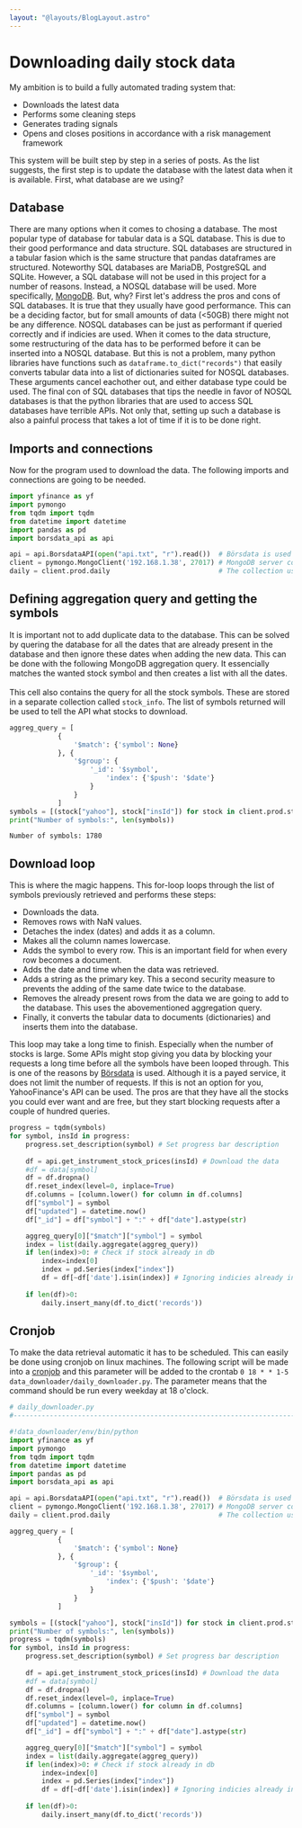 ```yaml
---
layout: "@layouts/BlogLayout.astro"
---
```


# Downloading daily stock data

My ambition is to build a fully automated trading system that:
- Downloads the latest data
- Performs some cleaning steps
- Generates trading signals
- Opens and closes positions in accordance with a risk management framework

This system will be built step by step in a series of posts. As the list suggests, the first step is to update the database with the latest data when it is available. First, what database are we using?
## Database
There are many options when it comes to chosing a database. The most popular type of database for tabular data is a SQL database. This is due to their good performance and data structure. SQL databases are structured in a tabular fasion which is the same structure that pandas dataframes are structured. Noteworthy SQL databases are MariaDB, PostgreSQL and SQLite. However, a SQL database will not be used in this project for a number of reasons. Instead, a NOSQL database will be used. More specifically, [MongoDB](https://en.wikipedia.org/wiki/MongoDB). But, why? First let's address the pros and cons of SQL databases. It is true that they usually have good performance. This can be a deciding factor, but for small amounts of data (<50GB) there might not be any difference. NOSQL databases can be just as performant if queried correctly and if indicies are used. When it comes to the data structure, some restructuring of the data has to be performed before it can be inserted into a NOSQL database. But this is not a problem, many python libraries have functions such as `dataframe.to_dict("records")` that easily converts tabular data into a list of dictionaries suited for NOSQL databases. These arguments cancel eachother out, and either database type could be used. The final con of SQL databases that tips the needle in favor of NOSQL databases is that the python libraries that are used to access SQL databases have terrible APIs. Not only that, setting up such a database is also a painful process that takes a lot of time if it is to be done right.
## Imports and connections
Now for the program used to download the data. The following imports and connections are going to be needed.


```python
import yfinance as yf
import pymongo
from tqdm import tqdm
from datetime import datetime
import pandas as pd
import borsdata_api as api

api = api.BorsdataAPI(open("api.txt", "r").read())  # Börsdata is used as data source
client = pymongo.MongoClient('192.168.1.38', 27017) # MongoDB server connection
daily = client.prod.daily                           # The collection used to store daily data
```

## Defining aggregation query and getting the symbols
It is important not to add duplicate data to the database. This can be solved by quering the database for all the dates that are already present in the database and then ignore these dates when adding the new data. This can be done with the following MongoDB aggregation query. It essencially matches the wanted stock symbol and then creates a list with all the dates.<br><br>
This cell also contains the query for all the stock symbols. These are stored in a separate collection called `stock_info`. The list of symbols returned will be used to tell the API what stocks to download.


```python
aggreg_query = [
            {
                '$match': {'symbol': None}
            }, {
                '$group': {
                    '_id': '$symbol', 
                        'index': {'$push': '$date'}
                    }
                }
            ]
symbols = [(stock["yahoo"], stock["insId"]) for stock in client.prod.stock_info.find()]
print("Number of symbols:", len(symbols))
```

    Number of symbols: 1780


## Download loop
This is where the magic happens. This for-loop loops through the list of symbols previously retrieved and performs these steps:
- Downloads the data.
- Removes rows with NaN values.
- Detaches the index (dates) and adds it as a column.
- Makes all the column names lowercase.
- Adds the symbol to every row. This is an important field for when every row becomes a document.
- Adds the date and time when the data was retrieved.
- Adds a string as the primary key. This a second security measure to prevents the adding of the same date twice to the database.
- Removes the already present rows from the data we are going to add to the database. This uses the abovementioned aggregation query.
- Finally, it converts the tabular data to documents (dictionaries) and inserts them into the database.

This loop may take a long time to finish. Especially when the number of stocks is large. Some APIs might stop giving you data by blocking your requests a long time before all the symbols have been looped through. This is one of the reasons by [Börsdata](https://borsdata.se/) is used. Although it is a payed service, it does not limit the number of requests. If this is not an option for you, YahooFinance's API can be used. The pros are that they have all the stocks you could ever want and are free, but they start blocking requests after a couple of hundred queries.


```python
progress = tqdm(symbols)
for symbol, insId in progress:
    progress.set_description(symbol) # Set progress bar description
    
    df = api.get_instrument_stock_prices(insId) # Download the data
    #df = data[symbol]
    df = df.dropna()
    df.reset_index(level=0, inplace=True)
    df.columns = [column.lower() for column in df.columns]
    df["symbol"] = symbol
    df["updated"] = datetime.now()
    df["_id"] = df["symbol"] + ":" + df["date"].astype(str)

    aggreg_query[0]["$match"]["symbol"] = symbol
    index = list(daily.aggregate(aggreg_query))
    if len(index)>0: # Check if stock already in db
        index=index[0]
        index = pd.Series(index["index"])
        df = df[~df['date'].isin(index)] # Ignoring indicies already in db
        
    if len(df)>0:
        daily.insert_many(df.to_dict('records'))
```

## Cronjob
To make the data retrieval automatic it has to be scheduled. This can easily be done using cronjob on linux machines. The following script will be made into a [cronjob](https://en.wikipedia.org/wiki/Cron) and this parameter will be added to the crontab `0 18 * * 1-5 data_downloader/daily_downloader.py`. The parameter means that the command should be run every weekday at 18 o'clock.


```python
# daily_downloader.py
#----------------------------------------------------------------------------

#!data_downloader/env/bin/python
import yfinance as yf
import pymongo
from tqdm import tqdm
from datetime import datetime
import pandas as pd
import borsdata_api as api

api = api.BorsdataAPI(open("api.txt", "r").read())  # Börsdata is used as data source
client = pymongo.MongoClient('192.168.1.38', 27017) # MongoDB server connection
daily = client.prod.daily                           # The collection used to store daily data

aggreg_query = [
            {
                '$match': {'symbol': None}
            }, {
                '$group': {
                    '_id': '$symbol', 
                        'index': {'$push': '$date'}
                    }
                }
            ]

symbols = [(stock["yahoo"], stock["insId"]) for stock in client.prod.stock_info.find()]
print("Number of symbols:", len(symbols))
progress = tqdm(symbols)
for symbol, insId in progress:
    progress.set_description(symbol) # Set progress bar description
    
    df = api.get_instrument_stock_prices(insId) # Download the data
    #df = data[symbol]
    df = df.dropna()
    df.reset_index(level=0, inplace=True)
    df.columns = [column.lower() for column in df.columns]
    df["symbol"] = symbol
    df["updated"] = datetime.now()
    df["_id"] = df["symbol"] + ":" + df["date"].astype(str)

    aggreg_query[0]["$match"]["symbol"] = symbol
    index = list(daily.aggregate(aggreg_query))
    if len(index)>0: # Check if stock already in db
        index=index[0]
        index = pd.Series(index["index"])
        df = df[~df['date'].isin(index)] # Ignoring indicies already in db
        
    if len(df)>0:
        daily.insert_many(df.to_dict('records'))
```
